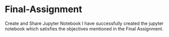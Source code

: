 # Final-Assignment
Create and Share Jupyter Notebook
I have successfully created the jupyter notebook which satisfies the objectives mentioned in the Final Assignment.
